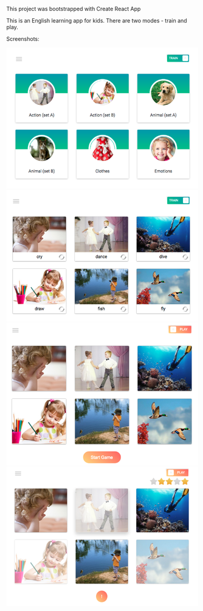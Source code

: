 This project was bootstrapped with Create React App

This is an English learning app for kids. There are two modes - train and play.

Screenshots: 

![Image alt](https://github.com/irmir/app-english-for-kids/raw/master/screenshots/screenshot1.png)
![Image alt](https://github.com/irmir/app-english-for-kids/raw/master/screenshots/screenshot2.png)
![Image alt](https://github.com/irmir/app-english-for-kids/raw/master/screenshots/screenshot3.png)
![Image alt](https://github.com/irmir/app-english-for-kids/raw/master/screenshots/screenshot4.png)
